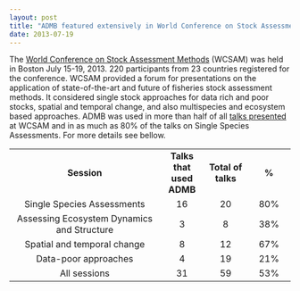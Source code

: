 ```yaml
---
layout: post
title: "ADMB featured extensively in World Conference on Stock Assessment Methods"
date: 2013-07-19
---
```


The [World Conference on Stock Assessment Methods](http://www.ices.dk/news-and-events/symposia/WCSAM-2013/Pages/default.aspx) (WCSAM) was held in Boston July 15-19, 2013. 220 participants from 23 countries registered for the conference. WCSAM provided a forum for presentations on the application of state-of-the-art and future of fisheries stock assessment methods. It considered single stock approaches for data rich and poor stocks, spatial and temporal change, and also multispecies and ecosystem based approaches.
ADMB was used in more than half of all [talks presented](http://www.ices.dk/news-and-events/Documents/Symposia/WCSAM/ProgramDraft%20WCSAM2013-final.pdf) at WCSAM and in as much as 80% of the talks on Single Species Assessments. For more details see bellow.

<table>
<colgroup>
<col width="285" />
<col span="3" width="80" /> </colgroup>
<tbody>
<tr>
<td class="xl66" style="text-align: center;"><strong>Session</strong></td>
<td class="xl67" style="text-align: center;"><strong>Talks that used ADMB</strong></td>
<td class="xl67" style="text-align: center;"><strong>Total of talks</strong></td>
<td class="xl63" style="text-align: center;"><strong>%</strong></td>
</tr>
<tr>
<td style="text-align: center;">Single Species Assessments</td>
<td class="xl64" style="text-align: center;">16</td>
<td class="xl64" style="text-align: center;">20</td>
<td class="xl65" style="text-align: center;">80%</td>
</tr>
<tr>
<td style="text-align: center;">Assessing Ecosystem Dynamics and Structure</td>
<td class="xl64" style="text-align: center;">3</td>
<td class="xl64" style="text-align: center;">8</td>
<td class="xl65" style="text-align: center;">38%</td>
</tr>
<tr>
<td style="text-align: center;">Spatial and temporal change</td>
<td class="xl64" style="text-align: center;">8</td>
<td class="xl64" style="text-align: center;">12</td>
<td class="xl65" style="text-align: center;">67%</td>
</tr>
<tr>
<td style="text-align: center;">Data-poor approaches</td>
<td class="xl64" style="text-align: center;">4</td>
<td class="xl64" style="text-align: center;">19</td>
<td class="xl65" style="text-align: center;">21%</td>
</tr>
<tr>
<td style="text-align: center;">All sessions</td>
<td style="text-align: center;" align="right">31</td>
<td style="text-align: center;" align="right">59</td>
<td class="xl65" style="text-align: center;">53%</td>
</tr>
</tbody>
</table>
